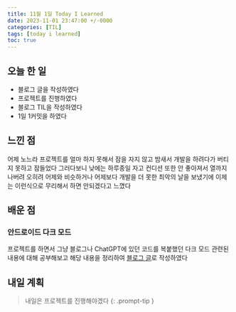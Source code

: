 ```yaml
---
title: 11월 1일 Today I Learned
date: 2023-11-01 23:47:00 +/-0000
categories: [TIL]
tags: [today i learned]
toc: true
---
```


## 오늘 한 일

* 블로그 글을 작성하였다
* 프로젝트를 진행하였다
* 블로그 TIL을 작성하였다
* 1일 1커밋을 하였다

## 느낀 점

어제 노느라 프로젝트를 얼마 하지 못해서 잠을 자지 않고 밤새서 개발을 하려다가 버티지 못하고 잠들었다 그러다보니 낮에는 하루종일 자고 컨디션 또한 안 좋아져서 열까지 나버려 오히려 어제와 비슷하거나 어제보다 개발을 더 못한 최악의 날을 보냈기에 이제는 이런식으로 무리해서 하면 안되겠다고 느꼈다

## 배운 점

### 안드로이드 다크 모드

프로젝트를 하면서 그냥 블로그나 ChatGPT에 있던 코드를 복붙했던 다크 모드 관련된 내용에 대해 공부해보고 해당 내용을 정리하여 [블로그 글](https://jangwoojun.github.io/posts/%EC%95%88%EB%93%9C%EB%A1%9C%EC%9D%B4%EB%93%9C-%EB%8B%A4%ED%81%AC-%EB%AA%A8%EB%93%9C-%EC%8B%9C%EC%9E%91%ED%95%98%EA%B8%B0/)로 작성하였다

## 내일 계획

> 내일은 프로젝트를 진행해야겠다
{: .prompt-tip }

